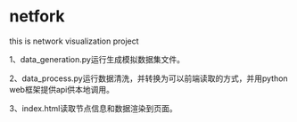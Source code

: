 # netfork
this is network visualization project

1、data_generation.py运行生成模拟数据集文件。

2、data_process.py运行数据清洗，并转换为可以前端读取的方式，并用python web框架提供api供本地调用。

3、index.html读取节点信息和数据渲染到页面。
